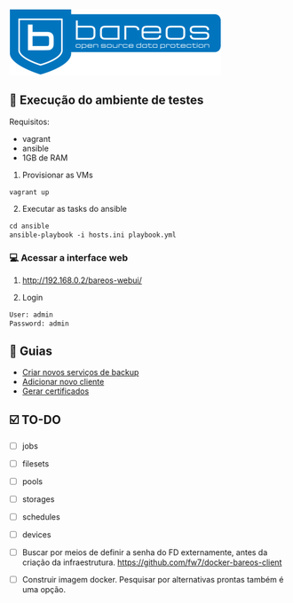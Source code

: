 ![logo-bareos](https://raw.githubusercontent.com/bareos/bareos/master/webui/public/img/bareos.png)

## :rocket: Execução do ambiente de testes

Requisitos:

- vagrant
- ansible
- 1GB de RAM

1. Provisionar as VMs

```shell
vagrant up
````
2. Executar as tasks do ansible

```shell
cd ansible
ansible-playbook -i hosts.ini playbook.yml
```

### :computer: Acessar a interface web

1. http://192.168.0.2/bareos-webui/

2. Login

```
User: admin
Password: admin
```
## :compass: Guias

- [Criar novos serviços de backup](./CRIAR-NOVOS-BACKUPS.md)
- [Adicionar novo cliente](./ADICIONAR-NOVO-CLIENTE.md)
- [Gerar certificados](./GERAR-CERTIFICADOS-TLS.md)

## :ballot_box_with_check: TO-DO

- [ ] jobs
- [ ] filesets
- [ ] pools
- [ ] storages
- [ ] schedules
- [ ] devices
- [ ] Buscar por meios de definir a senha do FD externamente, antes da criação da infraestrutura. https://github.com/fw7/docker-bareos-client
- [ ] Construir imagem docker. Pesquisar por alternativas prontas também é uma opção.

